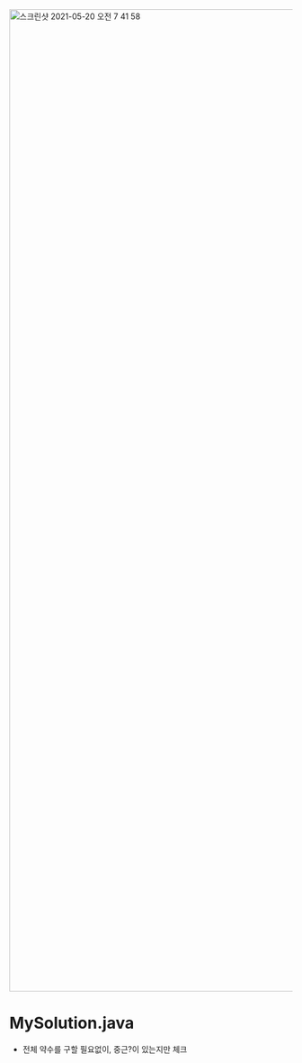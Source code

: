 <img width="1743" alt="스크린샷 2021-05-20 오전 7 41 58" src="https://user-images.githubusercontent.com/48542327/118894259-dce46a80-b93e-11eb-8c68-1146568148ac.png">

# MySolution.java
* 전체 약수를 구할 필요없이, 중근?이 있는지만 체크
